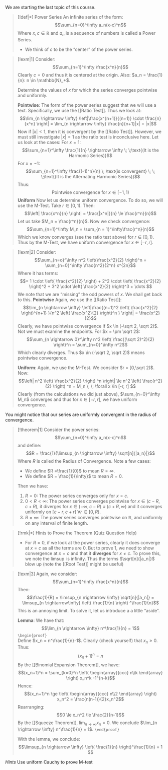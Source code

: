 We are starting the last topic of this course.

>[!def|*] Power Series
>An infinite series of the form: $$\sum_{n=0}^\infty a_n(x-c)^n$$Where $x,c \in \mathbb{R}$ and $a_n$ is a sequence of numbers is called a Power Series.
>- We think of $c$ to be the “center” of the power series.

>[!exm|1]
>Consider: $$\sum_{n=1}^\infty \frac{x^n}{n}$$Clearly $c = 0$ and thus it is centered at the origin. Also: $a_n = \frac{1}{n}: n \in \mathbb{N}_+$. 
>
>Determine the values of $x$ for which the series converges pointwise and uniformly. 
>
>**Pointwise**:
>The form of the power series suggest that we will use a text. Specifically, we use the [[Ratio Test]]. Thus we look at: $$\lim_{n \rightarrow \infty} \left|\frac{x^{n+1}}{(n+1)} \cdot \frac{n}{x^n} \right| = \lim_{n \rightarrow \infty} \frac{n}{n+1}|x| = |x|$$Now if $|x| < 1$, then it is convergent by the [[Ratio Test]]. However, we must still investigate $|x| = 1$ as the ratio test is inconclusive here. Let us look at the cases:
>For $x = 1$: $$\sum_{n=1}^\infty \frac{1}{n} \rightarrow \infty \; \;\text{(It is the Harmonic Series)}$$For $x = -1$: $$\sum_{n=1}^\infty \frac{(-1)^n}{n} \; \text{is convergent} \; \; \;\text{(It is the Alternating Harmonic Series)}$$Thus: $$\text{Pointwise convergence for} \; x \in [-1,1)$$
>**Uniform**
>Now let us determine uniform convergence. To do so, we will use the M-Test. Take $r \in [0,1)$. Then: $$\left| \frac{x^n}{n} \right| = \frac{|x^n|}{n} \le \frac{r^n}{n}$$Let us take $M_n = \frac{r^n}{n}$. Now we check convergence: $$\sum_{n=1}^\infty M_n = \sum_{n = 1}^\infty\frac{r^n}{n}$$Which we know converges (see the ratio test above) for $r \in [0,1)$. Thus by the M-Test, we have uniform convergence for $x \in [-r,r]$. 
>

>[!exm|2]
>Consider: $$\sum_{n=o}^\infty n^2 \left(\frac{x^2}{2} \right)^n = \sum_{n=0}^\infty \frac{n^2}{2^n} x^{2n}$$
>Where it has terms: $$= 1 \cdot \left( \frac{x^2}{2} \right)  + 2^2 \cdot \left( \frac{x^2}{2} \right)^2 + 3^2 \cdot \left( \frac{x^2}{2} \right)^3 + \dots $$We note that we are “missing” the odd powers of $x$. We shall get back to this.
>**Pointwise**
>Again, we use the [[Ratio Test]]: $$\lim_{n \rightarrow \infty} \left|\frac{(n+1)^2 \left( \frac{x^2}{2} \right)^{n+1}  }{n^2 \left(  \frac{x^2}{2} \right)^n } \right| = \frac{x^2}{2}$$Clearly, we have pointwise convergence if $x \in (-\sqrt 2, \sqrt 2)$. Not we must examine the endpoints.
>For $x = \pm \sqrt 2$: $$\sum_{n \rightarrow 0}^\infty n^2 \left(  \frac{(\sqrt 2)^2}{2} \right)^n = \sum_{n=0}^\infty n^2$$Which clearly diverges. Thus $x \in (-\sqrt 2, \sqrt 2)$ means pointwise convergence.
>
>**Uniform**:
>Again, we use the M-Test. We consider $r = [0,\sqrt 2)$. Now: $$\left| n^2 \left(  \frac{x^2}{2} \right) ^n \right| \le n^2 \left(  \frac{r^2}{2} \right) ^n = M_n \; \; \forall x \in [-r, r] $$Clearly (from the calculations we did just above), $\sum_{n=0}^\infty M_n$ converges and thus for $x \in [-r, r]$, we have uniform convergence. 

You might notice that our series are uniformly convergent in the radius of convergence.

>[!theorem|1]
>Consider the power series: $$\sum_{n=0}^\infty a_n(x-c)^n$$and define: $$R = \frac{1}{\limsup_{n \rightarrow \infty} \sqrt[n]{|a_n}|}$$Where $R$ is called the Radius of Convergence. Note a few cases:
> - We define $R =\frac{1}{0}$ to mean $R = \infty$.
> - We define $R = \frac{1}{\infty}$ to mean $R = 0$.
> 
>Then we have:
>1. $R = 0$: The power series converges only for $x = c$.
>2. $0 < R < \infty$: The power series converges pointwise for $x \in (c-R, c+R)$, it diverges for $x \in (-\infty,c-R) \cup (c+R, \infty)$ and it converges uniformly on $[c-r,c+r]$ $\forall r \in [0,R)$. 
>3. $R = \infty$: The power series converges pointwise on $\mathbb{R}$, and uniformly on any interval of finite length.

>[!rmk|*] Hints to Prove the Theorem (Quiz Question Help)
>- For $R = 0$, if we look at the power series, clearly it does converge at $x = c$ as all the terms are $0$. But to prove $1$, we need to show convergence at $x=c$ and that it **diverges** for $x \ne c$. To prove this, we note the $\limsup$ is infinity. Thus the terms $\sqrt[n]{|a_n|}$ blow up (note the [[Root Test]] might be useful)

>[!exm|3]
>Again, we consider: $$\sum_{n=1}^\infty \frac{x^n}{n}$$Then: $$\frac{1}{R} = \limsup_{n \rightarrow \infty} \sqrt[n]{|a_n|} = \limsup_{n \rightarrow\infty} \left(  \frac{1}{n} \right) ^\frac{1}{n}$$This is an annoying limit. To solve it, let us introduce a a little “aside”.
>
>**Lemma**:
>We have that: $$\lim_{n \rightarrow \infty} n^\frac{1}{n} = 1$$`\begin{proof}`  
>Define $x_n = n^\frac{1}{n}-1$. Clearly (check yourself) that $x_n \ge 0$. Thus: $$(x_n+1)^n = n$$By the [[Binomial Expansion Theorem]], we have: $$(x_n+1)^n = \sum_{k=0}^n \left( \begin{array}{ccc}  n\\k  \end{array} \right) x_n^k -1^{n-k}$$Hence: $$(x_n+1)^n \ge \left( \begin{array}{ccc}  n\\2  \end{array} \right) x_n^2 = \frac{n(n-1)}{2}x_n^2$$Rearranging: $$0 \le x_n^2 \le \frac{2}{n-1}$$By the [[Squeeze Theorem]], $\lim_{n \rightarrow \infty} x_n = 0$. We conclude $\lim_{n \rightarrow \infty} n^\frac{1}{n} = 1$. 
>`\end{proof}`
>
>With the lemma, we conclude: $$\limsup_{n \rightarrow \infty} \left( \frac{1}{n} \right)^\frac{1}{n} = 1 $$

*Hints*
Use uniform Cauchy to prove M-test
